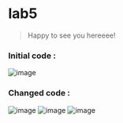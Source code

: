 # lab5
>Happy to see you hereeee!

### Initial code :

![image](https://user-images.githubusercontent.com/90378267/137645449-db6183b8-9092-4350-bd6a-b1cef5540885.png)


### Changed code :


![image](https://user-images.githubusercontent.com/90378267/137648106-9adf47a0-9d09-4479-b6b9-721928d827a0.png)
![image](https://user-images.githubusercontent.com/90378267/137648007-023307c8-cdec-47e0-8118-96f24db19732.png)
![image](https://user-images.githubusercontent.com/90378267/137647216-1f3a2d65-f6c8-4b80-8f5a-44132c430286.png)
